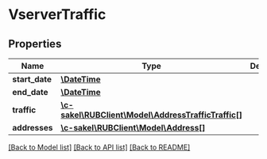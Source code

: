 # VserverTraffic

## Properties
Name | Type | Description | Notes
------------ | ------------- | ------------- | -------------
**start_date** | [**\DateTime**](\DateTime.md) |  | [optional] 
**end_date** | [**\DateTime**](\DateTime.md) |  | [optional] 
**traffic** | [**\c-sakel\RUBClient\Model\AddressTrafficTraffic[]**](AddressTrafficTraffic.md) |  | [optional] 
**addresses** | [**\c-sakel\RUBClient\Model\Address[]**](Address.md) |  | [optional] 

[[Back to Model list]](../../README.md#documentation-for-models) [[Back to API list]](../../README.md#documentation-for-api-endpoints) [[Back to README]](../../README.md)

